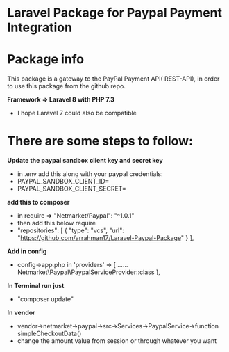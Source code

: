 # Laravel Package for Paypal Payment Integration
# Package info

This package is a gateway to the PayPal Payment API( REST-API), in order to use this package from the github repo.

**Framework => Laravel 8 with PHP 7.3**

- I hope Laravel 7 could also be compatible 

# There are some steps to follow:

 **Update the paypal sandbox client key and secret key** 

 - in .env add this along with your paypal credentials:
 - PAYPAL_SANDBOX_CLIENT_ID= 
 - PAYPAL_SANDBOX_CLIENT_SECRET= 

**add this to composer** 
 
 - in require =>  "Netmarket/Paypal": "^1.0.1" 
 - then add this below require
 - "repositories": [
        {
            "type": "vcs",
            "url": "https://github.com/arrahman17/Laravel-Paypal-Package"
        }
    ],


**Add in config**

- config->app.php in  'providers' => [ ......
  Netmarket\Paypal\PaypalServiceProvider::class
  ],
  
  
**In Terminal run just** 

- "composer update"

**In vendor**

- vendor->netmarket->paypal->src->Services->PaypalService->function simpleCheckoutData()
- change the amount value from session or through whatever you want
